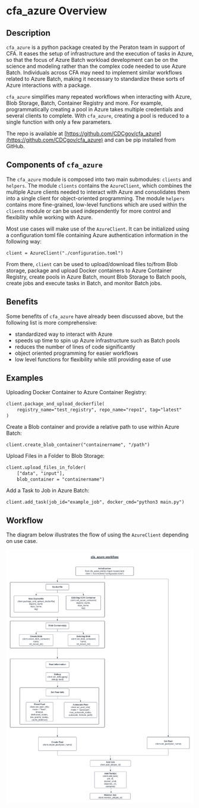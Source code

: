 # cfa_azure Overview

## Description

`cfa_azure` is a python package created by the Peraton team in support of CFA. It eases the setup of infrastructure and the execution of tasks in Azure, so that the focus of Azure Batch workload development can be on the science and modeling rather than the complex code needed to use Azure Batch. Individuals across CFA may need to implement similar workflows related to Azure Batch, making it necessary to standardize these sorts of Azure interactions with a package.

`cfa_azure` simplifies many repeated workflows when interacting with Azure, Blob Storage, Batch, Container Registry and more. For example, programmatically creating a pool in Azure takes multiple credentials and several clients to complete. With `cfa_azure`, creating a pool is reduced to a single function with only a few parameters.

The repo is available at [https://github.com/CDCgov/cfa_azure](https://github.com/CDCgov/cfa_azure) and can be pip installed from GitHub.

## Components of `cfa_azure`
The `cfa_azure` module is composed into two main submodules: `clients` and `helpers`. The module `clients` contains the `AzureClient`, which combines the multiple Azure clients needed to interact with Azure and consolidates them into a single client for object-oriented programming. The module `helpers` contains more fine-grained, low-level functions which are used within the `clients` module or can be used independently for more control and flexibility while working with Azure.

Most use cases will make use of the `AzureClient`. It can be initialized using a configuration toml file containing Azure authentication information in the following way:
```
client = AzureClient("./configuration.toml")
```
From there, `client` can be used to upload/download files to/from Blob storage, package and upload Docker containers to Azure Container Registry, create pools in Azure Batch, mount Blob Storage to Batch pools, create jobs and execute tasks in Batch, and monitor Batch jobs.

## Benefits
Some benefits of `cfa_azure` have already been discussed above, but the following list is more comprehensive:
- standardized way to interact with Azure
- speeds up time to spin up Azure infrastructure such as Batch pools
- reduces the number of lines of code significantly
- object oriented programming for easier workflows
- low level functions for flexibility while still providing ease of use

## Examples
Uploading Docker Container to Azure Container Registry:
```
client.package_and_upload_dockerfile(
    registry_name="test_registry", repo_name="repo1", tag="latest"
)
```

Create a Blob container and provide a relative path to use within Azure Batch:
```
client.create_blob_container("containername", "/path")
```

Upload Files in a Folder to Blob Storage:
```
client.upload_files_in_folder(
    ["data", "input"],
    blob_container = "containername")
```

Add a Task to Job in Azure Batch:
```
client.add_task(job_id="example_job", docker_cmd="python3 main.py")
```

## Workflow
The diagram below illustrates the flow of using the `AzureClient` depending on use case.


![AzureClient Workflow](./cfa_azure%20workflow.png)
